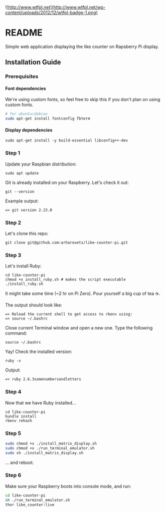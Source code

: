 ![http://www.wtfpl.net](http://www.wtfpl.net/wp-content/uploads/2012/12/wtfpl-badge-1.png)

# README

Simple web application displaying the like counter on Rapsberry Pi display.

## Installation Guide

### Prerequisites

#### Font dependencies

We're using custom fonts, so feel free to skip this if you don't plan on using custom fonts.

```bash
# for ubuntu/debian
sudo apt-get install fontconfig fbterm
```

#### Display dependencies

`sudo apt-get install -y build-essential libconfig++-dev`

### Step 1

Update your Raspbian distribution:

    sudo apt update

Git is already installed on your Raspberry. Let's check it out:

    git --version

Example output:

    => git version 2.23.0

### Step 2

Let's clone this repo:

    git clone git@github.com:arharovets/like-counter-pi.git

### Step 3

Let's install Ruby:

    cd like-counter-pi
    chmod +x install_ruby.sh # makes the script executable
    ./install_ruby.sh

It might take some time (~2 hr on Pi Zero). Pour yourself a big cup of tea ☕️.

The output should look like:

    => Reload the current shell to get access to rbenv using:
    => source ~/.bashrc

Close current Terminal window and open a new one. Type the following command:

    source ~/.bashrc

Yay! Check the installed version:

    ruby -v

Output:

    => ruby 2.6.3somenumbersandletters

### Step 4

Now that we have Ruby installed...

    cd like-counter-pi
    bundle install
    rbenv rehash

### Step 5

```bash
sudo chmod +x ./install_matrix_display.sh
sudo chmod +x ./run_terminal_emulator.sh
sudo sh ./install_matrix_display.sh
```

... and reboot.

### Step 6

Make sure your Raspberry boots into console mode, and run:

```bash
cd like-counter-pi
sh ./run_terminal_emulator.sh
thor like_counter:live
```
